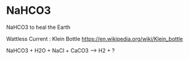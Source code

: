 # NaHCO3
NaHCO3 to heal the Earth

Wattless Current : Klein Bottle https://en.wikipedia.org/wiki/Klein_bottle

NaHCO3 + H2O + NaCl + CaCO3 --> H2 + ?
